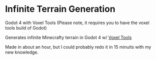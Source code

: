 # Infinite Terrain Generation
Godot 4 with Voxel Tools
(Please note, it requires you to have the voxel tools build of Godot)

Generates infinite Minecrafty terrain in Godot 4 w/ [Voxel Tools](https://voxel-tools.readthedocs.io/en/latest/)

Made in about an hour, but I could probably redo it in 15 minuits with my new knowledge.
